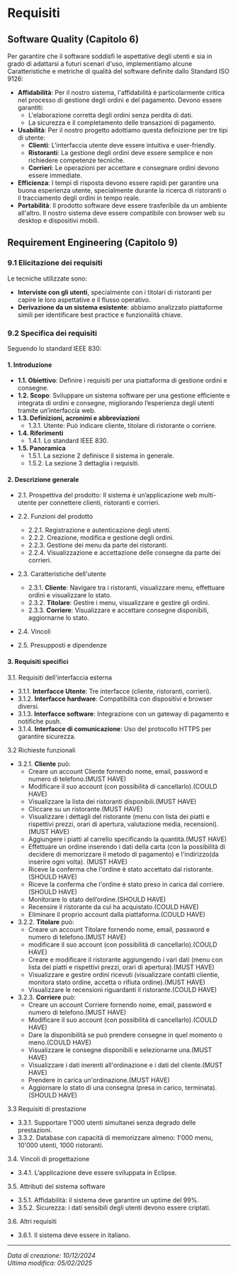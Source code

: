 # Requisiti

## Software Quality (Capitolo 6)

Per garantire che il software soddisfi le aspettative degli utenti e sia in grado di adattarsi a futuri scenari d'uso, implementiamo alcune Caratteristiche e metriche di qualità del software definite dallo Standard ISO 9126:

- **Affidabilità**: Per il nostro sistema, l'affidabilità è particolarmente critica nel processo di gestione degli ordini e del pagamento. Devono essere garantiti:
  - L'elaborazione corretta degli ordini senza perdita di dati.
  - La sicurezza e il completamento delle transazioni di pagamento.
- **Usabilità**: Per il nostro progetto adottiamo questa definizione per tre tipi di utente:
  - **Clienti**: L'interfaccia utente deve essere intuitiva e user-friendly.
  - **Ristoranti**: La gestione degli ordini deve essere semplice e non richiedere competenze tecniche.
  - **Corrieri**: Le operazioni per accettare e consegnare ordini devono essere immediate.
- **Efficienza**: I tempi di risposta devono essere rapidi per garantire una buona esperienza utente, specialmente durante la ricerca di ristoranti o il tracciamento degli ordini in tempo reale.
- **Portabilità**: Il prodotto software deve essere trasferibile da un ambiente all'altro. Il nostro sistema deve essere compatibile con browser web su desktop e dispositivi mobili.



## Requirement Engineering (Capitolo 9)

### 9.1 Elicitazione dei requisiti

Le tecniche utilizzate sono:
- **Interviste con gli utenti**, specialmente con i titolari di ristoranti per capire le loro aspettative e il flusso operativo.
- **Derivazione da un sistema esistente**: abbiamo analizzato piattaforme simili per identificare best practice e funzionalità chiave.

### 9.2 Specifica dei requisiti

Seguendo lo standard IEEE 830:

#### 1. Introduzione
- **1.1. Obiettivo**: Definire i requisiti per una piattaforma di gestione ordini e consegne.
- **1.2. Scopo**: Sviluppare un sistema software per una gestione efficiente e integrata di ordini e consegne, migliorando l’esperienza degli utenti tramite un’interfaccia web.
- **1.3. Definizioni, acronimi e abbreviazioni**
  - 1.3.1. Utente: Può indicare cliente, titolare di ristorante o corriere.
- **1.4. Riferimenti**
  - 1.4.1. Lo standard IEEE 830.
- **1.5. Panoramica**
  - 1.5.1. La sezione 2 definisce il sistema in generale.
  - 1.5.2. La sezione 3 dettaglia i requisiti.


#### 2. Descrizione generale

- 2.1. Prospettiva del prodotto: Il sistema è un’applicazione web multi-utente per connettere clienti, ristoranti e corrieri.

- 2.2. Funzioni del prodotto
    - 2.2.1. Registrazione e autenticazione degli utenti.
    - 2.2.2. Creazione, modifica e gestione degli ordini.
    - 2.2.3. Gestione dei menu da parte dei ristoranti.
    - 2.2.4. Visualizzazione e accettazione delle consegne da parte dei corrieri.

- 2.3. Caratteristiche dell'utente
    - 2.3.1. **Cliente**: Navigare tra i ristoranti, visualizzare menu, effettuare ordini e visualizzare lo stato.
    - 2.3.2. **Titolare**: Gestire i menu, visualizzare e gestire gli ordini.
    - 2.3.3. **Corriere**: Visualizzare e accettare consegne disponibili, aggiornarne lo stato.
- 2.4. Vincoli
- 2.5. Presupposti e dipendenze

#### 3. Requisiti specifici

3.1. Requisiti dell'interfaccia esterna
- 3.1.1. **Interfacce Utente**: Tre interfacce (cliente, ristoranti, corrieri).
- 3.1.2. **Interfacce hardware**: Compatibilità con dispositivi e browser diversi.
- 3.1.3. **Interfacce software**: Integrazione con un gateway di pagamento e notifiche push.
- 3.1.4. **Interfacce di comunicazione**: Uso del protocollo HTTPS per garantire sicurezza.

3.2 Richieste funzionali

- 3.2.1. **Cliente** può:
  - Creare un account Cliente fornendo nome, email, password e numero di telefono.(MUST HAVE)
  - Modificare il suo account (con possibilità di cancellarlo).(COULD HAVE)
  - Visualizzare la lista dei ristoranti disponibili.(MUST HAVE)
  - Cliccare su un ristorante.(MUST HAVE)
  - Visualizzare i dettagli del ristorante (menu con lista dei piatti e rispettivi prezzi, orari di apertura, valutazione media, recensioni).(MUST HAVE)
  - Aggiungere i piatti al carrello specificando la quantità.(MUST HAVE)
  - Effettuare un ordine inserendo i dati della carta (con la possibilità di decidere di memorizzare il metodo di pagamento) e l'indirizzo(da inserire ogni volta). (MUST HAVE) 
  - Riceve la conferma che l'ordine è stato accettato dal ristorante.(SHOULD HAVE)
  - Riceve la conferma che l'ordine è stato preso in carica dal corriere.(SHOULD HAVE)
  - Monitorare lo stato dell’ordine.(SHOULD HAVE)
  - Recensire il ristorante da cui ha acquistato.(COULD HAVE)
  - Eliminare il proprio account dalla piattaforma.(COULD HAVE)
- 3.2.2. **Titolare** può:
  - Creare un account Titolare fornendo nome, email, password e numero di telefono.(MUST HAVE)
  - modificare il suo account (con possibilità di cancellarlo).(COULD HAVE)
  - Creare e modificare il ristorante aggiungendo i vari dati (menu con lista dei piatti e rispettivi prezzi, orari di apertura).(MUST HAVE)
  - Visualizzare e gestire ordini ricevuti (visualizzare contatti clientie, monitora stato ordine, accetta o rifiuta ordine).(MUST HAVE)
  - Visualizzare le recensioni riguardanti il ristorante.(COULD HAVE)
- 3.2.3. **Corriere** può:
  - Creare un account Corriere fornendo nome, email, password e numero di telefono.(MUST HAVE)
  - Modificare il suo account (con possibilità di cancellarlo).(COULD HAVE)
  - Dare la disponibilità se può prendere consegne in quel momento o meno.(COULD HAVE)
  - Visualizzare le consegne disponibili e selezionarne una.(MUST HAVE)
  - Visualizzare i dati inerenti all'ordinazione e i dati del cliente.(MUST HAVE)
  - Prendere in carica un'ordinazione.(MUST HAVE)
  - Aggiornare lo stato di una consegna (presa in carico, terminata).(SHOULD HAVE)

3.3 Requisiti di prestazione
- 3.3.1. Supportare 1'000 utenti simultanei senza degrado delle prestazioni.
- 3.3.2. Database con capacità di memorizzare almeno: 1'000 menu, 10'000 utenti, 1000 ristoranti.

3.4. Vincoli di progettazione
- 3.4.1. L’applicazione deve essere sviluppata in Eclipse.

3.5. Attributi del sistema software
- 3.5.1.	Affidabilità: il sistema deve garantire un uptime del 99%.
- 3.5.2.	Sicurezza: i dati sensibili degli utenti devono essere criptati.

3.6. Altri requisiti
- 3.6.1.	Il sistema deve essere in italiano.

---

*Data di creazione: 10/12/2024 \
Ultima modifica: 05/02/2025*
